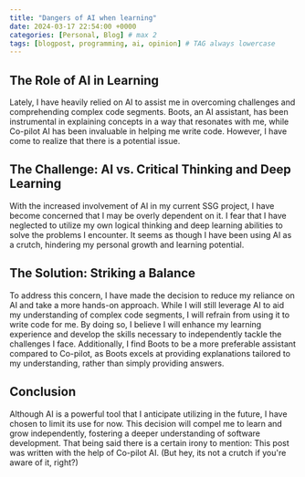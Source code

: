 ```yaml
---
title: "Dangers of AI when learning"
date: 2024-03-17 22:54:00 +0000
categories: [Personal, Blog] # max 2
tags: [blogpost, programming, ai, opinion] # TAG always lowercase
---
```


## The Role of AI in Learning

Lately, I have heavily relied on AI to assist me in overcoming challenges and comprehending complex code segments. Boots, an AI assistant, has been instrumental in explaining concepts in a way that resonates with me, while Co-pilot AI has been invaluable in helping me write code. However, I have come to realize that there is a potential issue.

## The Challenge: AI vs. Critical Thinking and Deep Learning

With the increased involvement of AI in my current SSG project, I have become concerned that I may be overly dependent on it. I fear that I have neglected to utilize my own logical thinking and deep learning abilities to solve the problems I encounter. It seems as though I have been using AI as a crutch, hindering my personal growth and learning potential.

## The Solution: Striking a Balance

To address this concern, I have made the decision to reduce my reliance on AI and take a more hands-on approach. While I will still leverage AI to aid my understanding of complex code segments, I will refrain from using it to write code for me. By doing so, I believe I will enhance my learning experience and develop the skills necessary to independently tackle the challenges I face. Additionally, I find Boots to be a more preferable assistant compared to Co-pilot, as Boots excels at providing explanations tailored to my understanding, rather than simply providing answers.

## Conclusion

Although AI is a powerful tool that I anticipate utilizing in the future, I have chosen to limit its use for now. This decision will compel me to learn and grow independently, fostering a deeper understanding of software development. That being said there is a certain irony to mention: This post was written with the help of Co-pilot AI. (But hey, its not a crutch if you're aware of it, right?)
